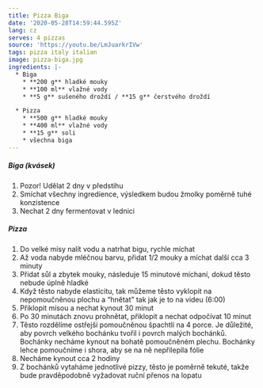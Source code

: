 ```yaml
---
title: Pizza Biga
date: '2020-05-28T14:59:44.595Z'
lang: cz
serves: 4 pizzas
source: 'https://youtu.be/LmJuarkrIVw'
tags: pizza italy italian
image: pizza-biga.jpg
ingredients: |-
  * Biga
    * **200 g** hladké mouky
    * **100 ml** vlažné vody
    * **5 g** sušeného droždí / **15 g** čerstvého droždí

  * Pizza
    * **500 g** hladké mouky
    * **400 ml** vlažné vody
    * **15 g** soli
    * všechna biga
---
```


##### Biga (kvásek)

1. Pozor! Udělat 2 dny v předstihu
2. Smíchat všechny ingredience, výsledkem budou žmolky poměrně tuhé konzistence
3. Nechat 2 dny fermentovat v lednici

##### Pizza

1. Do velké mísy nalít vodu a natrhat bigu, rychle míchat
2. Až voda nabyde mléčnou barvu, přidat 1/2 mouky a míchat další cca 3 minuty
3. Přidat sůl a zbytek mouky, následuje 15 minutové míchaní, dokud těsto nebude úplně hladké
4. Když těsto nabyde elasticitu, tak můžeme těsto vyklopit na nepomoučněnou plochu a “hnětat” tak jak je to na videu (6:00)
5. Přiklopit mísou a nechat kynout 30 minut
6. Po 30 minutách znovu prohnětat, přiklopit a nechat odpočívat 10 minut
7. Těsto rozdělíme ostřejší pomoučněnou špachtlí na 4 porce. Je důležité, aby povrch velkého bochánku tvořil i povrch malých bochánků. Bochánky necháme kynout na bohatě pomoučněném plechu. Bochánky lehce pomoučníme i shora, aby se na ně nepřilepila fólie
8. Necháme kynout cca 2 hodiny
9. Z bochánků vytaháme jednotlivé pizzy, těsto je poměrně tekuté, takže bude pravděpodobně vyžadovat ruční přenos na lopatu
